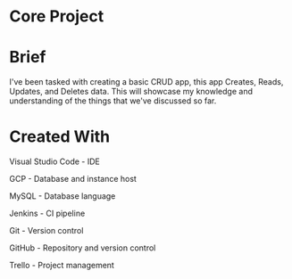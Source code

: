 # Core Project

# Brief 

I've been tasked with creating a basic CRUD app, this app Creates, Reads, Updates, and Deletes data. This will showcase my knowledge and understanding of the things that we've discussed so far. 

# Created With

Visual Studio Code - IDE

GCP - Database and instance host

MySQL - Database language

Jenkins - CI pipeline

Git - Version control

GitHub - Repository and version control

Trello - Project management

